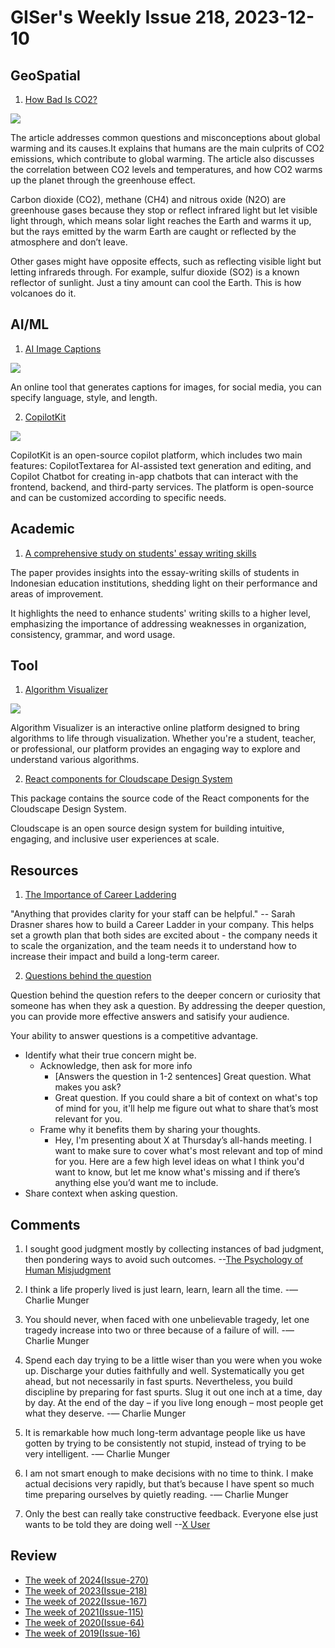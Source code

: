 # GISer's Weekly Issue 218, 2023-12-10

## GeoSpatial

1. [How Bad Is CO2?](https://unchartedterritories.tomaspueyo.com/p/how-bad-is-co2)

![](https://substackcdn.com/image/fetch/w_1456,c_limit,f_webp,q_auto:good,fl_progressive:steep/https%3A%2F%2Fsubstack-post-media.s3.amazonaws.com%2Fpublic%2Fimages%2F12f8179d-6159-4fde-9a54-5b565520368d_1600x898.png)

The article addresses common questions and misconceptions about global warming and its causes.It explains that humans are the main culprits of CO2 emissions, which contribute to global warming. The article also discusses the correlation between CO2 levels and temperatures, and how CO2 warms up the planet through the greenhouse effect.

Carbon dioxide (CO2), methane (CH4) and nitrous oxide (N2O) are greenhouse gases because they stop or reflect infrared light but let visible light through, which means solar light reaches the Earth and warms it up, but the rays emitted by the warm Earth are caught or reflected by the atmosphere and don’t leave.

Other gases might have opposite effects, such as reflecting visible light but letting infrareds through. For example, sulfur dioxide (SO2) is a known reflector of sunlight. Just a tiny amount can cool the Earth. This is how volcanoes do it.

## AI/ML

1. [AI Image Captions](https://felix.link/apps/captions)

![](https://cdn.beekka.com/blogimg/asset/202312/bg2023120501.webp)

An online tool that generates captions for images, for social media, you can specify language, style, and length.

2. [CopilotKit](CopilotKit)

![](https://private-user-images.githubusercontent.com/746397/288405135-1aa17608-46a5-4e2f-aad5-19c8f5c5f1bd.png?jwt=eyJhbGciOiJIUzI1NiIsInR5cCI6IkpXVCJ9.eyJpc3MiOiJnaXRodWIuY29tIiwiYXVkIjoicmF3LmdpdGh1YnVzZXJjb250ZW50LmNvbSIsImtleSI6ImtleTEiLCJleHAiOjE3MDIwNjE5NTQsIm5iZiI6MTcwMjA2MTY1NCwicGF0aCI6Ii83NDYzOTcvMjg4NDA1MTM1LTFhYTE3NjA4LTQ2YTUtNGUyZi1hYWQ1LTE5YzhmNWM1ZjFiZC5wbmc_WC1BbXotQWxnb3JpdGhtPUFXUzQtSE1BQy1TSEEyNTYmWC1BbXotQ3JlZGVudGlhbD1BS0lBSVdOSllBWDRDU1ZFSDUzQSUyRjIwMjMxMjA4JTJGdXMtZWFzdC0xJTJGczMlMkZhd3M0X3JlcXVlc3QmWC1BbXotRGF0ZT0yMDIzMTIwOFQxODU0MTRaJlgtQW16LUV4cGlyZXM9MzAwJlgtQW16LVNpZ25hdHVyZT04ZmJhMTIwNDMxZThmZTRkNGIzMDI3MzIyNGVkOGQxOWE2NmE1ZDlkMDMzODViM2YyMTQzOGY4YzA0ZjMxMmZmJlgtQW16LVNpZ25lZEhlYWRlcnM9aG9zdCZhY3Rvcl9pZD0wJmtleV9pZD0wJnJlcG9faWQ9MCJ9.EOaCPrP9tIZ0CCfr6dwFft5iLCLPY2ikFDn6Rxnb6SE)

CopilotKit is an open-source copilot platform, which includes two main features: CopilotTextarea for AI-assisted text generation and editing, and Copilot Chatbot for creating in-app chatbots that can interact with the frontend, backend, and third-party services. The platform is open-source and can be customized according to specific needs.

## Academic

1. [A comprehensive study on students' essay writing skills](https://typeset.io/papers/a-comprehensive-study-on-students-essay-writing-skills-1o1tope4)

The paper provides insights into the essay-writing skills of students in Indonesian education institutions, shedding light on their performance and areas of improvement.

It highlights the need to enhance students' writing skills to a higher level, emphasizing the importance of addressing weaknesses in organization, consistency, grammar, and word usage.

## Tool

1. [Algorithm Visualizer](https://github.com/algorithm-visualizer/algorithm-visualizer)

![](https://raw.githubusercontent.com/algorithm-visualizer/algorithm-visualizer/master/branding/screenshot.png)

Algorithm Visualizer is an interactive online platform designed to bring algorithms to life through visualization. Whether you're a student, teacher, or professional, our platform provides an engaging way to explore and understand various algorithms.

2. [React components for Cloudscape Design System](https://github.com/cloudscape-design/components)

This package contains the source code of the React components for the Cloudscape Design System.

Cloudscape is an open source design system for building intuitive, engaging, and inclusive user experiences at scale.

## Resources

1. [The Importance of Career Laddering](https://css-tricks.com/the-importance-of-career-laddering/)

"Anything that provides clarity for your staff can be helpful." -- Sarah Drasner shares how to build a Career Ladder in your company. This helps set a growth plan that both sides are excited about - the company needs it to scale the organization, and the team needs it to understand how to increase their impact and build a long-term career.

2. [Questions behind the question](https://newsletter.weskao.com/p/question-behind-the-question)

Question behind the question refers to the deeper concern or curiosity that someone has when they ask a question. By addressing the deeper question, you can provide more effective answers and satisify your audience.

Your ability to answer questions is a competitive advantage.

- Identify what their true concern might be.
  - Acknowledge, then ask for more info
    - [Answers the question in 1-2 sentences] Great question. What makes you ask?
    - Great question. If you could share a bit of context on what's top of mind for you, it'll help me figure out what to share that’s most relevant for you.
  - Frame why it benefits them by sharing your thoughts.
    - Hey, I'm presenting about X at Thursday’s all-hands meeting. I want to make sure to cover what's most relevant and top of mind for you. Here are a few high level ideas on what I think you'd want to know, but let me know what's missing and if there’s anything else you’d want me to include.
- Share context when asking question.

## Comments

1. I sought good judgment mostly by collecting instances of bad judgment, then pondering ways to avoid such outcomes.
   --[The Psychology of Human Misjudgment](https://fs.blog/great-talks/psychology-human-misjudgment/)

2. I think a life properly lived is just learn, learn, learn all the time. -— Charlie Munger

3. You should never, when faced with one unbelievable tragedy, let one tragedy increase into two or three because of a failure of will. -— Charlie Munger

4. Spend each day trying to be a little wiser than you were when you woke up. Discharge your duties faithfully and well. Systematically you get ahead, but not necessarily in fast spurts. Nevertheless, you build discipline by preparing for fast spurts. Slug it out one inch at a time, day by day. At the end of the day – if you live long enough – most people get what they deserve.
   -— Charlie Munger

5. It is remarkable how much long-term advantage people like us have gotten by trying to be consistently not stupid, instead of trying to be very intelligent. -— Charlie Munger

6. I am not smart enough to make decisions with no time to think. I make actual decisions very rapidly, but that’s because I have spent so much time preparing ourselves by quietly reading. -— Charlie Munger

7. Only the best can really take constructive feedback. Everyone else just wants to be told they are doing well
   --[X User](https://twitter.com/jasonlk/status/1459372100603441156)

## Review

- [The week of 2024(Issue-270)](../2024/issue-270.md)
- [The week of 2023(Issue-218)](../2023/issue-218.md)
- [The week of 2022(Issue-167)](../2022/issue-167.md)
- [The week of 2021(Issue-115)](../2021/issue-115.md)
- [The week of 2020(Issue-64)](../2020/issue-64.md)
- [The week of 2019(Issue-16)](../2019/issue-16.md)
